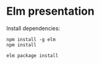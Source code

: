 # Elm presentation

Install dependencies:

```
npm install -g elm
npm install

elm package install
```
